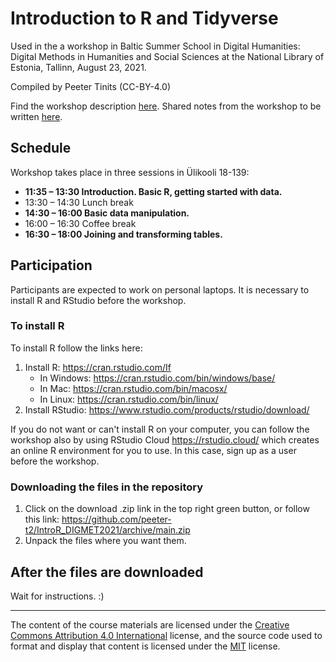# Introduction to R and Tidyverse

Used in the a workshop in Baltic Summer School in Digital Humanities: Digital Methods in Humanities and Social Sciences at the National Library of Estonia, Tallinn, August 23, 2021.

Compiled by Peeter Tinits (CC-BY-4.0)

Find the workshop description [here](workshop_description.md). Shared notes from the workshop to be written [here](https://hackmd.io/@OGZFb2mRSA65ybyn4hSfkQ/SkpNKzxWK/edit).

## Schedule

Workshop takes place in three sessions in Ülikooli 18-139:
- **11:35 – 13:30 Introduction. Basic R, getting started with data.**
- 13:30 – 14:30 Lunch break
- **14:30 – 16:00 Basic data manipulation.**
- 16:00 – 16:30 Coffee break
- **16:30 – 18:00 Joining and transforming tables.**

## Participation

Participants are expected to work on personal laptops. It is necessary to install R and RStudio before the workshop.

### To install R

To install R follow the links here:

1) Install R: https://cran.rstudio.com/If 
   - In Windows: https://cran.rstudio.com/bin/windows/base/
   - In Mac: https://cran.rstudio.com/bin/macosx/
   - In Linux: https://cran.rstudio.com/bin/linux/
2) Install RStudio: https://www.rstudio.com/products/rstudio/download/

If you do not want or can't install R on your computer, you can follow the workshop also by using RStudio Cloud https://rstudio.cloud/ which creates an online R environment for you to use. In this case, sign up as a user before the workshop.

### Downloading the files in the repository
1) Click on the download .zip link in the top right green button, or follow this link: https://github.com/peeter-t2/IntroR_DIGMET2021/archive/main.zip
2) Unpack the files where you want them.

## After the files are downloaded

Wait for instructions. :)


--------------

The content of the course materials are licensed under the [Creative Commons Attribution 4.0 International](https://creativecommons.org/licenses/by/4.0/) license, and the source code used to format and display that content is licensed under the [MIT](https://choosealicense.com/licenses/mit/) license.
